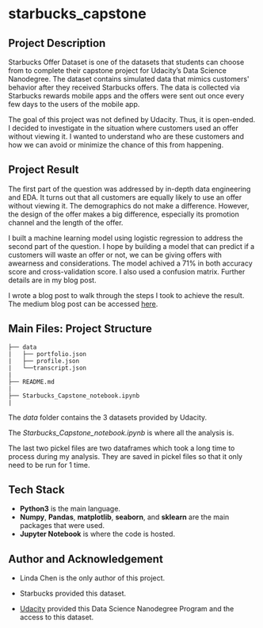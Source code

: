 # starbucks_capstone

## Project Description
Starbucks Offer Dataset is one of the datasets that students can choose from to complete their capstone project for Udacity’s Data Science Nanodegree. The dataset contains simulated data that mimics customers' behavior after they received Starbucks offers. The data is collected via Starbucks rewards mobile apps and the offers were sent out once every few days to the users of the mobile app.

The goal of this project was not defined by Udacity. Thus, it is open-ended. I decided to investigate in the situation where customers used an offer without viewing it. I wanted to understand who are these customers and how we can avoid or minimize the chance of this from happening. 

## Project Result
The first part of the question was addressed by in-depth data engineering and EDA. It turns out that all customers are equally likely to use an offer without viewing it. The demographics do not make a difference. However, the design of the offer makes a big difference, especially its promotion channel and the length of the offer.

I built a machine learning model using logistic regression to address the second part of the question. I hope by building a model that can predict if a customers will waste an offer or not, we can be giving offers with awearness and considerations. The model achived a 71% in both accuracy score and cross-validation score. I also used a confusion matrix. Further details are in my blog post.

I wrote a blog post to walk through the steps I took to achieve the result. The medium blog post can be accessed [here](https://linnndachen.medium.com/starbucks-offer-dataset-udacity-capstone-7b562843ff47).

## Main Files: Project Structure
```
├── data          
|   ├── portfolio.json
|   ├── profile.json
|   └──transcript.json
|
├── README.md
|
├── Starbucks_Capstone_notebook.ipynb 
|
```
The *data* folder contains the 3 datasets provided by Udacity.

The *Starbucks_Capstone_notebook.ipynb* is where all the analysis is.

The last two pickel files are two dataframes which took a long time to process during my analysis. They are saved in pickel files so that it only need to be run for 1 time.

## Tech Stack
- **Python3** is the main language.
- **Numpy**, **Pandas**, **matplotlib**, **seaborn**, and **sklearn** are the main packages that were used.
- **Jupyter Notebook** is where the code is hosted.

## Author and Acknowledgement

- Linda Chen is the only author of this project.

- Starbucks provided this dataset.

- [Udacity](https://www.udacity.com/) provided this Data Science Nanodegree Program and the access to this dataset.
